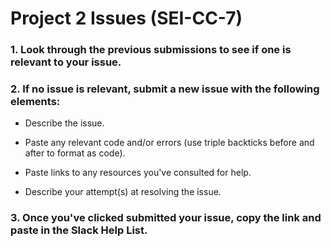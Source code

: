 # Project 2 Issues (SEI-CC-7)

### 1. Look through the previous submissions to see if one is relevant to your issue.

### 2. If no issue is relevant, submit a new issue with the following elements:

- Describe the issue.

- Paste any relevant code and/or errors (use triple backticks before and after to format as code).

- Paste links to any resources you've consulted for help.

- Describe your attempt(s) at resolving the issue.

### 3. Once you've clicked submitted your issue, copy the link and paste in the Slack Help List.
